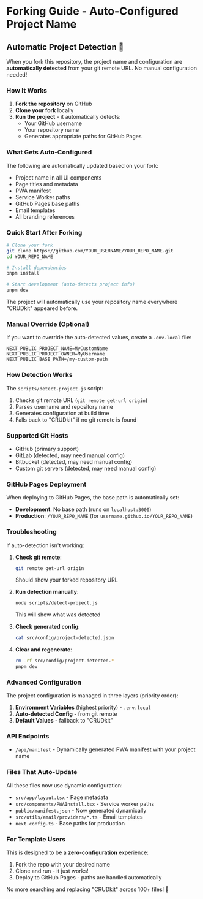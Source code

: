 # Forking Guide - Auto-Configured Project Name

## Automatic Project Detection 🎯

When you fork this repository, the project name and configuration are **automatically detected** from your git remote URL. No manual configuration needed!

### How It Works

1. **Fork the repository** on GitHub
2. **Clone your fork** locally
3. **Run the project** - it automatically detects:
   - Your GitHub username
   - Your repository name
   - Generates appropriate paths for GitHub Pages

### What Gets Auto-Configured

The following are automatically updated based on your fork:

- Project name in all UI components
- Page titles and metadata
- PWA manifest
- Service Worker paths
- GitHub Pages base paths
- Email templates
- All branding references

### Quick Start After Forking

```bash
# Clone your fork
git clone https://github.com/YOUR_USERNAME/YOUR_REPO_NAME.git
cd YOUR_REPO_NAME

# Install dependencies
pnpm install

# Start development (auto-detects project info)
pnpm dev
```

The project will automatically use your repository name everywhere "CRUDkit" appeared before.

### Manual Override (Optional)

If you want to override the auto-detected values, create a `.env.local` file:

```env
NEXT_PUBLIC_PROJECT_NAME=MyCustomName
NEXT_PUBLIC_PROJECT_OWNER=MyUsername
NEXT_PUBLIC_BASE_PATH=/my-custom-path
```

### How Detection Works

The `scripts/detect-project.js` script:

1. Checks git remote URL (`git remote get-url origin`)
2. Parses username and repository name
3. Generates configuration at build time
4. Falls back to "CRUDkit" if no git remote is found

### Supported Git Hosts

- GitHub (primary support)
- GitLab (detected, may need manual config)
- Bitbucket (detected, may need manual config)
- Custom git servers (detected, may need manual config)

### GitHub Pages Deployment

When deploying to GitHub Pages, the base path is automatically set:

- **Development**: No base path (runs on `localhost:3000`)
- **Production**: `/YOUR_REPO_NAME` (for `username.github.io/YOUR_REPO_NAME`)

### Troubleshooting

If auto-detection isn't working:

1. **Check git remote**:

   ```bash
   git remote get-url origin
   ```

   Should show your forked repository URL

2. **Run detection manually**:

   ```bash
   node scripts/detect-project.js
   ```

   This will show what was detected

3. **Check generated config**:

   ```bash
   cat src/config/project-detected.json
   ```

4. **Clear and regenerate**:
   ```bash
   rm -rf src/config/project-detected.*
   pnpm dev
   ```

### Advanced Configuration

The project configuration is managed in three layers (priority order):

1. **Environment Variables** (highest priority) - `.env.local`
2. **Auto-detected Config** - from git remote
3. **Default Values** - fallback to "CRUDkit"

### API Endpoints

- `/api/manifest` - Dynamically generated PWA manifest with your project name

### Files That Auto-Update

All these files now use dynamic configuration:

- `src/app/layout.tsx` - Page metadata
- `src/components/PWAInstall.tsx` - Service worker paths
- `public/manifest.json` - Now generated dynamically
- `src/utils/email/providers/*.ts` - Email templates
- `next.config.ts` - Base paths for production

### For Template Users

This is designed to be a **zero-configuration** experience:

1. Fork the repo with your desired name
2. Clone and run - it just works!
3. Deploy to GitHub Pages - paths are handled automatically

No more searching and replacing "CRUDkit" across 100+ files! 🎉
